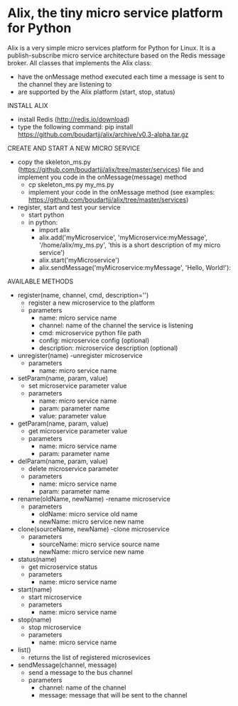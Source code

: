 # Alix, the tiny micro service platform for Python
Alix is a very simple micro services platform for Python for Linux. It is a publish-subscribe micro service architecture based on the Redis message broker.
All classes that implements the Alix class:
- have the onMessage method executed each time a message is sent to the channel they are listening to
- are supported by the Alix platform (start, stop, status)

INSTALL ALIX
- install Redis (http://redis.io/download)
- type the following command: pip install https://github.com/boudartjj/alix/archive/v0.3-alpha.tar.gz

CREATE AND START A NEW MICRO SERVICE
- copy the skeleton_ms.py (https://github.com/boudartjj/alix/tree/master/services) file and implement you code in the onMessage(message) method
    - cp skeleton_ms.py my_ms.py
    - implement your code in the onMessage method (see examples: https://github.com/boudartjj/alix/tree/master/services)
- register, start and test your service
    - start python
    - in python:
        - import alix
        - alix.add('myMicroservice', 'myMicroservice:myMessage', '/home/alix/my_ms.py', 'this is a short description of my micro service')
        - alix.start('myMicroservice')
        - alix.sendMessage('myMicroservice:myMessage', 'Hello, World!'):

AVAILABLE METHODS
- register(name, channel, cmd, description='')
    - register a new microservice to the platform
    - parameters
        - name: micro service name
        - channel: name of the channel the service is listening
        - cmd: microservice python file path
        - config: microservice config (optional)
        - description: microservice description (optional)
- unregister(name)
    -unregister microservice
    - parameters
        - name: micro service name
- setParam(name, param, value)
    - set microservice parameter value
    - parameters
        - name: micro service name
        - param: parameter name
        - value: parameter value
- getParam(name, param, value)
    - get microservice parameter value
    - parameters
        - name: micro service name
        - param: parameter name
- delParam(name, param, value)
    - delete microservice parameter
    - parameters
        - name: micro service name
        - param: parameter name
- rename(oldName, newName)
    -rename microservice
    - parameters
        - oldName: micro service old name
        - newName: micro service new name
- clone(sourceName, newName)
    -clone microservice
    - parameters
        - sourceName: micro service source name
        - newName: micro service new name
- status(name)
    - get microservice status
    - parameters
        - name: micro service name   
- start(name)
    - start microservice
    - parameters
        - name: micro service name   
- stop(name)
    - stop microservice
    - parameters
        - name: micro service name
- list()
    - returns the list of registered microsevices
- sendMessage(channel, message)
    - send a message to the bus channel
    - parameters
        - channel: name of the channel
        - message: message that will be sent to the channel
